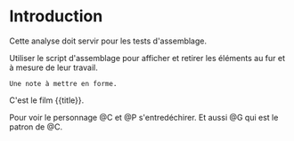 # Introduction

Cette analyse doit servir pour les tests d'assemblage.

Utiliser le script d'assemblage pour afficher et retirer les éléments au fur et à mesure de leur travail.

```note
Une note à mettre en forme.
```

C'est le film {{title}}.

Pour voir le personnage @C et @P s'entredéchirer. Et aussi @G qui est le patron de @C.